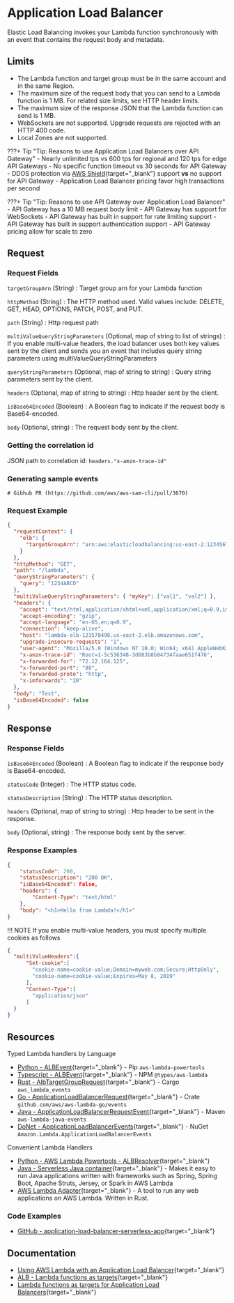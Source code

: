 # Application Load Balancer

Elastic Load Balancing invokes your Lambda function synchronously with an event that contains the request body and metadata.

## Limits

- The Lambda function and target group must be in the same account and in the same Region.
- The maximum size of the request body that you can send to a Lambda function is 1 MB. For related size limits, see HTTP header limits.
- The maximum size of the response JSON that the Lambda function can send is 1 MB.
- WebSockets are not supported. Upgrade requests are rejected with an HTTP 400 code.
- Local Zones are not supported.

???+ Tip "Tip: Reasons to use Application Load Balancers over API Gateway"
    - Nearly unlimited tps vs 600 tps for regional and 120 tps for edge API Gateways
    - No specific function timeout vs 30 seconds for API Gateway
    - DDOS protection via [AWS Shield](https://docs.aws.amazon.com/waf/latest/developerguide/shield-chapter.html){target="_blank"} support **vs** no support for API Gateway
    - Application Load Balancer pricing favor high transactions per second

???+ Tip "Tip: Reasons to use API Gateway over Application Load Balancer"
    - API Gateway has a 10 MB request body limit
    - API Gateway has support for WebSockets
    - API Gateway has built in support for rate limiting support
    - API Gateway has built in support authentication support
    - API Gateway pricing allow for scale to zero

## Request

### Request Fields

`targetGroupArn` (String)
: Target group arn for your Lambda function

`httpMethod` (String)
: The HTTP method used. Valid values include: DELETE, GET, HEAD, OPTIONS, PATCH, POST, and PUT.

`path` (String)
: Http request path

`multiValueQueryStringParameters` (Optional, map of string to list of strings)
: If you enable multi-value headers, the load balancer uses both key values sent by the client and sends you an event that includes query string parameters using multiValueQueryStringParameters

`queryStringParameters` (Optional, map of string to string)
: Query string parameters sent by the client.

`headers` (Optional, map of string to string)
: Http header sent by the client.

`isBase64Encoded` (Boolean)
: A Boolean flag to indicate if the request body is Base64-encoded.

`body` (Optional, string)
: The request body sent by the client.

### Getting the correlation id

JSON path to correlation id: `headers."x-amzn-trace-id"`

### Generating sample events

```shell
# Gibhub PR (https://github.com/aws/aws-sam-cli/pull/3670)
```

### Request Example

```json title="Application Load Balance GET request"
{
  "requestContext": {
    "elb": {
      "targetGroupArn": "arn:aws:elasticloadbalancing:us-east-2:123456789012:targetgroup/lambda-279XGJDqGZ5rsrHC2Fjr/49e9d65c45c6791a"
    }
  },
  "httpMethod": "GET",
  "path": "/lambda",
  "queryStringParameters": {
    "query": "1234ABCD"
  },
  "multiValueQueryStringParameters": { "myKey": ["val1", "val2"] },
  "headers": {
    "accept": "text/html,application/xhtml+xml,application/xml;q=0.9,image/webp,image/apng,*/*;q=0.8",
    "accept-encoding": "gzip",
    "accept-language": "en-US,en;q=0.9",
    "connection": "keep-alive",
    "host": "lambda-alb-123578498.us-east-2.elb.amazonaws.com",
    "upgrade-insecure-requests": "1",
    "user-agent": "Mozilla/5.0 (Windows NT 10.0; Win64; x64) AppleWebKit/537.36 (KHTML, like Gecko) Chrome/71.0.3578.98 Safari/537.36",
    "x-amzn-trace-id": "Root=1-5c536348-3d683b8b04734faae651f476",
    "x-forwarded-for": "72.12.164.125",
    "x-forwarded-port": "80",
    "x-forwarded-proto": "http",
    "x-imforwards": "20"
  },
  "body": "Test",
  "isBase64Encoded": false
}
```

## Response

### Response Fields

`isBase64Encoded` (Boolean)
: A Boolean flag to indicate if the response body is Base64-encoded.

`statusCode` (Integer)
: The HTTP status code.

`statusDescription` (String)
: The HTTP status description.

`headers` (Optional, map of string to string)
: Http header to be sent in the response.

`body` (Optional, string)
: The response body sent by the server.

### Response Examples

```json title="Example 200 html response"
{
    "statusCode": 200,
    "statusDescription": "200 OK",
    "isBase64Encoded": False,
    "headers": {
        "Content-Type": "text/html"
    },
    "body": "<h1>Hello from Lambda!</h1>"
}
```

!!! NOTE
    If you enable multi-value headers, you must specify multiple cookies as follows

```json
{
  "multiValueHeaders":{
      "Set-cookie":[
        "cookie-name=cookie-value;Domain=myweb.com;Secure;HttpOnly",
        "cookie-name=cookie-value;Expires=May 8, 2019"
      ],
      "Content-Type":[
        "application/json"
      ]
  }
}  
```

## Resources

Typed Lambda handlers by Language

- [Python - ALBEvent](https://awslabs.github.io/aws-lambda-powertools-python/latest/utilities/data_classes/#application-load-balancer){target="_blank"} - Pip `aws-lambda-powertools`
- [Typescript - ALBEvent](https://github.com/DefinitelyTyped/DefinitelyTyped/blob/master/types/aws-lambda/trigger/alb.d.ts){target="_blank"} - NPM `@types/aws-lambda`
- [Rust - AlbTargetGroupRequest](https://github.com/LegNeato/aws-lambda-events/blob/master/aws_lambda_events/src/alb/mod.rs){target="_blank"} - Cargo `aws_lambda_events`
- [Go - ApplicationLoadBalancerRequest](https://github.com/aws/aws-lambda-go/blob/main/events/README_ALBTargetGroupEvents.md){target="_blank"} - Crate `github.com/aws/aws-lambda-go/events`
- [Java - ApplicationLoadBalancerRequestEvent](https://github.com/aws/aws-lambda-java-libs/blob/master/aws-lambda-java-events/src/main/java/com/amazonaws/services/lambda/runtime/events/ApplicationLoadBalancerRequestEvent.java){target="_blank"} - Maven `aws-lambda-java-events`
- [DoNet - ApplicationLoadBalancerEvents](https://github.com/aws/aws-lambda-dotnet/tree/master/Libraries/src/Amazon.Lambda.ApplicationLoadBalancerEvents){target="_blank"} - NuGet `Amazon.Lambda.ApplicationLoadBalancerEvents`

Convenient Lambda Handlers

- [Python - AWS Lambda Powertools - ALBResolver](https://awslabs.github.io/aws-lambda-powertools-python/latest/core/event_handler/api_gateway/){target="_blank"}
- [Java - Serverless Java container](https://github.com/awslabs/aws-serverless-java-container){target="_blank"} - Makes it easy to run Java applications written with frameworks such as Spring, Spring Boot, Apache Struts, Jersey, or Spark in AWS Lambda
- [AWS Lambda Adapter](https://github.com/aws-samples/aws-lambda-adapter){target="_blank"} - A tool to run any web applications on AWS Lambda. Written in Rust.

### Code Examples

- [GitHub - application-load-balancer-serverless-app](https://github.com/aws/elastic-load-balancing-tools/tree/master/application-load-balancer-serverless-app){target="_blank"}

## Documentation

- [Using AWS Lambda with an Application Load Balancer](https://docs.aws.amazon.com/lambda/latest/dg/services-alb.html){target="_blank"}
- [ALB - Lambda functions as targets](https://docs.aws.amazon.com/elasticloadbalancing/latest/application/lambda-functions.html){target="_blank"}
- [Lambda functions as targets for Application Load Balancers](https://aws.amazon.com/blogs/networking-and-content-delivery/lambda-functions-as-targets-for-application-load-balancers/){target="_blank"}
